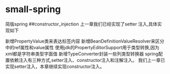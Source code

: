 # small-spring
简版spring
##constructor_injection
上一章我们已经实现了setter 注入,具体实现如下

新增PropertyValue类来表达<property>标签内容
新增BeanDefinitionValueResolver来区分<property>中的ref属性和value属性
使用jdk的PropertyEditorSupport用于类型转换,因为xml都是字符串类型字面值
新增TypeConverter封装一些列类型转换器
spring配置依赖注入有三种方式,setter注入、constructor注入和注解注入。
我们上一章已实现setter注入，本章继续实现constructor注入。